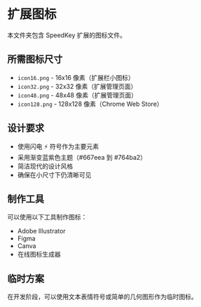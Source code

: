 # 扩展图标

本文件夹包含 SpeedKey 扩展的图标文件。

## 所需图标尺寸

- `icon16.png` - 16x16 像素（扩展栏小图标）
- `icon32.png` - 32x32 像素（扩展管理页面）
- `icon48.png` - 48x48 像素（扩展管理页面）
- `icon128.png` - 128x128 像素（Chrome Web Store）

## 设计要求

- 使用闪电 ⚡ 符号作为主要元素
- 采用渐变蓝紫色主题（#667eea 到 #764ba2）
- 简洁现代的设计风格
- 确保在小尺寸下仍清晰可见

## 制作工具

可以使用以下工具制作图标：
- Adobe Illustrator
- Figma
- Canva
- 在线图标生成器

## 临时方案

在开发阶段，可以使用文本表情符号或简单的几何图形作为临时图标。 